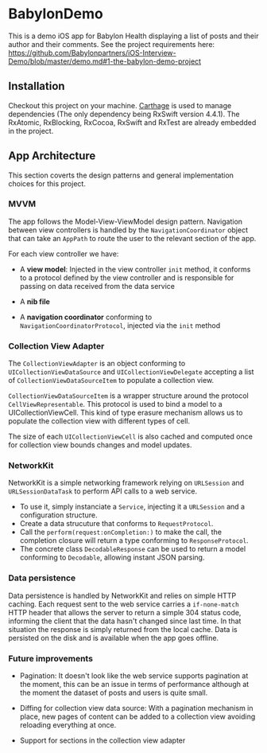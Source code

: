 # BabylonDemo

This is a demo iOS app for Babylon Health displaying a list of posts and their author and their comments.
See the project requirements here: https://github.com/Babylonpartners/iOS-Interview-Demo/blob/master/demo.md#1-the-babylon-demo-project

## Installation

Checkout this project on your machine. [Carthage](https://github.com/Carthage/Carthage) is used to manage dependencies (The only dependency being RxSwift version 4.4.1).
The RxAtomic, RxBlocking, RxCocoa, RxSwift and RxTest are already embedded in the project.

## App Architecture

This section coverts the design patterns and general implementation choices for this project.

### MVVM

The app follows the Model-View-ViewModel design pattern. Navigation between view controllers is handled by the `NavigationCoordinator` object that can take an `AppPath` to route the user to the relevant section of the app.

For each view controller we have:
* A **view model**: Injected in the view controller `init` method, it conforms to a protocol defined by the view controller and is responsible for passing on data received from the data service

* A **nib file**

* A **navigation coordinator** conforming to `NavigationCoordinatorProtocol`, injected via the `init` method

### Collection View Adapter

The `CollectionViewAdapter` is an object conforming to `UICollectionViewDataSource` and `UICollectionViewDelegate` accepting a list of `CollectionViewDataSourceItem` to populate a collection view.

`CollectionViewDataSourceItem` is a wrapper structure around the protocol `CellViewRepresentable`. This protocol is used to bind a model to a UICollectionViewCell. This kind of type erasure mechanism allows us to populate the collection view with different types of cell.

The size of each `UICollectionViewCell` is also cached and computed once for collection view bounds changes and model updates.

### NetworkKit

NetworkKit is a simple networking framework relying on `URLSession` and `URLSessionDataTask` to perform API calls to a web service. 
* To use it, simply instanciate a `Service`, injecting it a `URLSession` and a configuration structure. 
* Create a data strucuture that conforms to `RequestProtocol`.
* Call the `perform(request:onCompletion:)` to make the call, the completion closure will return a type conforming to `ResponseProtocol`.
* The concrete class `DecodableResponse` can be used to return a model conforming to `Decodable`, allowing instant JSON parsing.

### Data persistence

Data persistence is handled by NetworkKit and relies on simple HTTP caching. Each request sent to the web service carries a `if-none-match` HTTP header that allows the server to return a simple 304 status code, informing the client that the data hasn't changed since last time. In that situation the response is simply returned from the local cache.
Data is persisted on the disk and is available when the app goes offline.

### Future improvements

* Pagination: It doesn't look like the web service supports pagination at the moment, this can be an issue in terms of performance although at the moment the dataset of posts and users is quite small.

* Diffing for collection view data source: With a pagination mechanism in place, new pages of content can be added to a collection view avoiding reloading everything at once.

* Support for sections in the collection view adapter
